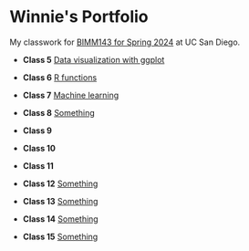 # Winnie's Portfolio

My classwork for [BIMM143 for Spring 2024](https://bioboot.github.io/bimm143_S24/) at UC San Diego.

- **Class 5** [Data visualization with ggplot](https://github.com/wizhou242/bimm143_github/blob/main/Class5/Class05.pdf)

- **Class 6** [R functions](https://github.com/wizhou242/bimm143_github/blob/main/Class6/Class-6.pdf)

- **Class 7** [Machine learning](https://github.com/wizhou242/bimm143_github/blob/main/Class7/Class7-Machine-learning.pdf)

- **Class 8** [Something]()

- **Class 9**

- **Class 10**

- **Class 11**

- **Class 12** [Something]()

- **Class 13** [Something]()

- **Class 14** [Something]()

- **Class 15** [Something]()


